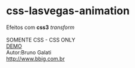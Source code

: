 css-lasvegas-animation
======================

Efeitos com <b>css3</b> <em>transform</em><br>
<br>
SOMENTE CSS - CSS ONLY
<br>
<a href="http://jsfiddle.net/brunobruno/wxq68yf1/">DEMO</a><br>
Autor:Bruno Galati<br>
http://www.bbig.com.br
